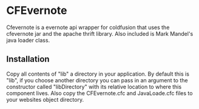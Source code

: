 # CFEvernote

Cfevernote is a evernote api wrapper for coldfusion that uses the cfevernote jar and the apache thrift library.  Also included is Mark Mandel's java loader class.

## Installation
Copy all contents of "lib" a directory in your application. By default this is "lib", if you choose another directory you can pass in an argument to the constructor called "libDirectory" with its relative location to where this component lives.  Also copy the CFEvernote.cfc and JavaLoade.cfc files to your websites object directory.
